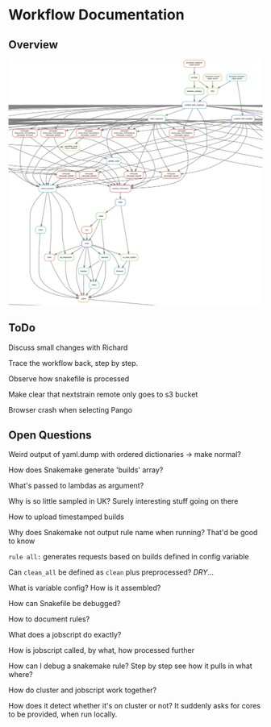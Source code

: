 # Workflow Documentation

## Overview
![dag.png](dag.png)

## ToDo

Discuss small changes with Richard

Trace the workflow back, step by step.

Observe how snakefile is processed

Make clear that nextstrain remote only goes to s3 bucket 

Browser crash when selecting Pango

## Open Questions

Weird output of yaml.dump with ordered dictionaries -> make normal?

How does Snakemake generate 'builds' array?

What's passed to lambdas as argument?

Why is so little sampled in UK? Surely interesting stuff going on there

How to upload timestamped builds

Why does Snakemake not output rule name when running? That'd be good to know

`rule all:` generates requests based on builds defined in config variable

Can `clean_all` be defined as `clean` plus preprocessed? *DRY*...

What is variable config? How is it assembled?

How can Snakefile be debugged?

How to document rules?

What does a jobscript do exactly?

How is jobscript called, by what, how processed further

How can I debug a snakemake rule? Step by step see how it pulls in what where?

How do cluster and jobscript work together?

How does it detect whether it's on cluster or not? It suddenly asks for cores to be provided, when run locally.
